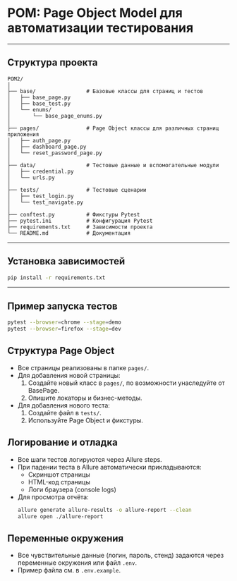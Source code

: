 # POM: Page Object Model для автоматизации тестирования

---

## Структура проекта

```
POM2/
│
├── base/                # Базовые классы для страниц и тестов
│   ├── base_page.py
│   ├── base_test.py
│   └── enums/
│       └── base_page_enums.py
│
├── pages/               # Page Object классы для различных страниц приложения
│   ├── auth_page.py
│   ├── dashboard_page.py
│   └── reset_password_page.py
│
├── data/                # Тестовые данные и вспомогательные модули
│   ├── credential.py
│   └── urls.py
│
├── tests/               # Тестовые сценарии
│   ├── test_login.py
│   └── test_navigate.py
│
├── conftest.py          # Фикстуры Pytest
├── pytest.ini           # Конфигурация Pytest
├── requirements.txt     # Зависимости проекта
└── README.md            # Документация
```

---

## Установка зависимостей

  ```bash
  pip install -r requirements.txt
  ```

---

## Пример запуска тестов

```bash
pytest --browser=chrome --stage=demo
pytest --browser=firefox --stage=dev
```

## Структура Page Object

- Все страницы реализованы в папке `pages/`.
- Для добавления новой страницы:
  1. Создайте новый класс в `pages/`, по возможности унаследуйте от BasePage.
  2. Опишите локаторы и бизнес-методы.
- Для добавления нового теста:
  1. Создайте файл в `tests/`.
  2. Используйте Page Object и фикстуры.

## Логирование и отладка

- Все шаги тестов логируются через Allure steps.
- При падении теста в Allure автоматически прикладываются:
  - Скриншот страницы
  - HTML-код страницы
  - Логи браузера (console logs)
- Для просмотра отчёта:
  ```bash
  allure generate allure-results -o allure-report --clean
  allure open ./allure-report
  ```

## Переменные окружения

- Все чувствительные данные (логин, пароль, стенд) задаются через переменные окружения или файл `.env`.
- Пример файла см. в `.env.example`.
